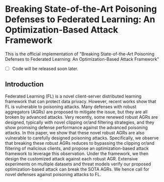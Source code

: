 # Breaking State-of-the-Art Poisoning Defenses to Federated Learning: An Optimization-Based Attack Framework

This is the official implementation of "Breaking State-of-the-Art Poisoning Defenses to Federated Learning: An Optimization-Based Attack Framework"

- [ ] Code will be released soon later.

## Introduction
Federated Learning (FL) is a novel client-server distributed learning framework that can protect data privacy. However, recent works show that FL is vulnerable to poisoning attacks. Many defenses with robust aggregators (AGRs) are proposed to mitigate the issue, but they are all broken by advanced attacks. Very recently, some renewed robust AGRs are designed, typically with novel clipping or/and filtering strategies, and they show promising defense performance against the advanced poisoning attacks. In this paper, we show that these novel robust AGRs are also vulnerable to carefully designed poisoning attacks. Specifically, we observe that breaking these robust AGRs reduces to bypassing the clipping or/and filtering of malicious clients, and propose an optimization-based attack framework to leverage this observation. Under the framework, we then design the customized attack against each robust AGR. Extensive experiments on multiple datasets and threat models verify our proposed optimization-based attack can break the SOTA AGRs. We hence call for novel defenses against poisoning attacks to FL.
